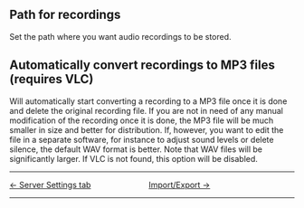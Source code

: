 ## Path for recordings

Set the path where you want audio recordings to be stored.

## Automatically convert recordings to MP3 files (requires VLC)

Will automatically start converting a recording to a MP3 file once it is
done and delete the original recording file. If you are not in need of
any manual modification of the recording once it is done, the MP3 file
will be much smaller in size and better for distribution. If, however,
you want to edit the file in a separate software, for instance to adjust
sound levels or delete silence, the default WAV format is better. Note
that WAV files will be significantly larger. If VLC is not found, this
option will be disabled.

-----



[← Server Settings tab](Server_Settings_tab.md "Server Settings tab")
&nbsp;&nbsp;&nbsp;&nbsp;&nbsp;&nbsp;&nbsp;&nbsp;&nbsp;&nbsp;&nbsp;&nbsp;&nbsp;&nbsp;&nbsp;&nbsp;&nbsp;&nbsp;&nbsp;&nbsp;&nbsp;&nbsp;&nbsp;&nbsp; [Import/Export
→](Import_Export.md "Import/Export")

---
